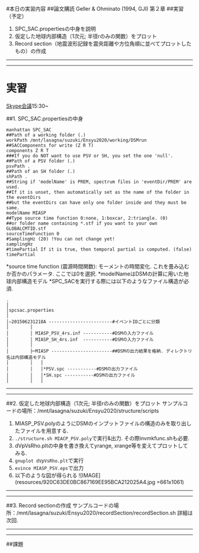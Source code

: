 #本日の実習内容
##論文購読
Geller & Ohminato (1994, GJI) 第２章
##実習（予定）
1. SPC_SAC.propertiesの中身を説明
2. 仮定した地球内部構造（1次元; 半径rのみの関数）をプロット
3. Record section（地震波形記録を震央距離や方位角順に並べてプロットしたもの）の作成

---
---

# 実習
[Skype会議](https://join.skype.com/YsHD0ReeJ1xa)15:30~

##1. SPC_SAC.propertiesの中身
```
manhattan SPC_SAC
##Path of a working folder (.)
workPath /mnt/lasagna/suzuki/Ensyu2020/working/DSMrun
##SACComponents for write (Z R T)
components Z R T
###If you do NOT want to use PSV or SH, you set the one 'null'.
##Path of a PSV folder (.)
psvPath .
##Path of an SH folder (.)
shPath .
##String if 'modelName' is PREM, spectrum files in 'eventDir/PREM' are used.
##If it is unset, then automatically set as the name of the folder in the eventDirs
##but the eventDirs can have only one folder inside and they must be same.
modelName MIASP
##Type source time function 0:none, 1:boxcar, 2:triangle. (0)
##or folder name containing *.stf if you want to your own GLOBALCMTID.stf 
sourceTimeFunction 0
#SamplingHz (20) !You can not change yet!
samplingHz
#timePartial If it is true, then temporal partial is computed. (false)
timePartial
```

\*source time function (震源時間関数): モーメントの時間変化. これを畳み込むか否かのパラメータ. ここでは0を選択.
\*modelNameはDSMの計算に用いた地球内部構造モデル
\*SPC_SACを実行する際には以下のようなファイル構造が必須.
```
.
│
│spcsac.properties
│
│—201506231218A ------------------------#イベントIDごとに分類
│        │
│        │ MIASP_PSV_4rs.inf -----------#DSMの入力ファイル
│        │ MIASP_SH_4rs.inf  -----------#DSMの入力ファイル
│        │
│        ├─MIASP -----------------------##DSMの出力結果を格納. ディレクトリ名は内部構造モデル
│        │   │
│        │   │*PSV.spc -----------#DSMの出力ファイル
│        │   │*SH.spc -----------#DSMの出力ファイル
│        │   │
```

---
---

##2. 仮定した地球内部構造（1次元; 半径rのみの関数）をプロット
サンプルコードの場所：/mnt/lasagna/suzuki/Ensyu2020/structure/scripts

1. MIASP_PSV.polyのようにDSMのインプットファイルの構造のみを取り出したファイルを用意する. 
2. `./structure.sh MIACP_PSV.poly`で実行&出力. その際invmkfunc.shも必要.
3. dVpVsRho.pltの中身を書き換えてyrange, xrange等を変えてプロットしてみる.
4. `gnuplot dVpVsRho.plt`で実行
5. `evince MIASP_PSV.eps`で出力
6. 以下のような図が得られる
![IMAGE](resources/920C63DE0BC867169EE95BCA212025A4.jpg =661x1061)

---
---

##3. Record sectionの作成
サンプルコードの場所：/mnt/lasagna/suzuki/Ensyu2020/recordSection/recordSection.sh
詳細は次回.

---
---

##課題
